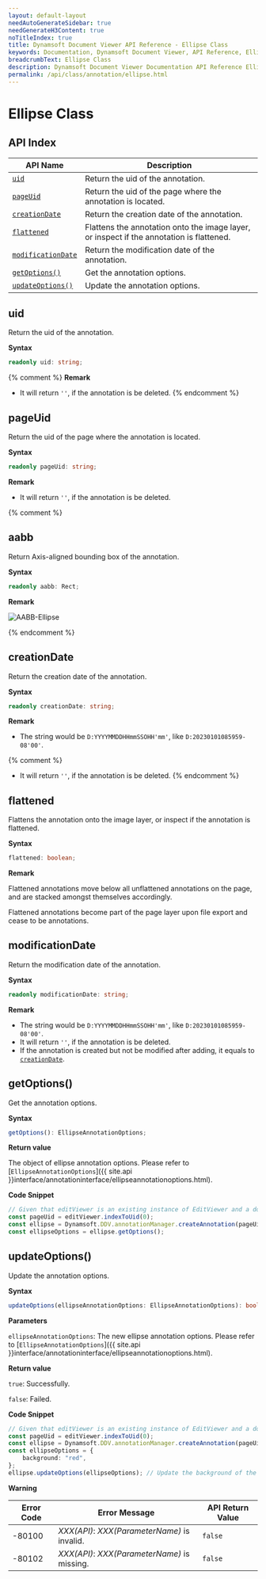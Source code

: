 ```yaml
---
layout: default-layout
needAutoGenerateSidebar: true
needGenerateH3Content: true
noTitleIndex: true
title: Dynamsoft Document Viewer API Reference - Ellipse Class
keywords: Documentation, Dynamsoft Document Viewer, API Reference, Ellipse Class
breadcrumbText: Ellipse Class
description: Dynamsoft Document Viewer Documentation API Reference Ellipse Class Page
permalink: /api/class/annotation/ellipse.html
---
```


# Ellipse Class


## API Index

| API Name                                | Description                                                                                 |
| --------------------------------------- | ------------------------------------------------------------------------------------------- |
| [`uid`](#uid)                           | Return the uid of the annotation.                                                           |
| [`pageUid`](#pageuid)                   | Return the uid of the page where the annotation is located.                                 |
| [`creationDate`](#creationdate)         | Return the creation date of the annotation.                                                 |
| [`flattened`](#flattened)               | Flattens the annotation onto the image layer, or inspect if the annotation is flattened. |
| [`modificationDate`](#modificationdate) | Return the modification date of the annotation.                                             |
| [`getOptions()`](#getoptions)           | Get the annotation options.                                                                 |
| [`updateOptions()`](#updateoptions)     | Update the annotation options.                                                              |

## uid

Return the uid of the annotation.

**Syntax**

```typescript
readonly uid: string;
```

{% comment %}
**Remark**

- It will return `''`, if the annotation is be deleted. 
{% endcomment %}

## pageUid

Return the uid of the page where the annotation is located.

**Syntax**

```typescript
readonly pageUid: string;
```

**Remark**

- It will return `''`, if the annotation is be deleted. 

{% comment %}
## aabb

Return Axis-aligned bounding box of the annotation.

**Syntax**

```typescript
readonly aabb: Rect;
```

**Remark**

![AABB-Ellipse](/assets/imgs/aabbellipse.png)

{% endcomment %}

## creationDate

Return the creation date of the annotation.

**Syntax**

```typescript
readonly creationDate: string;
```

**Remark**

- The string would be `D:YYYYMMDDHHmmSSOHH'mm'`, like `D:20230101085959-08'00'`.

{% comment %}
- It will return `''`, if the annotation is be deleted. 
{% endcomment %}

## flattened

Flattens the annotation onto the image layer, or inspect if the annotation is flattened.

**Syntax**

```typescript
flattened: boolean;
```

**Remark**

Flattened annotations move below all unflattened annotations on the page, and are stacked amongst themselves accordingly.

Flattened annotations become part of the page layer upon file export and cease to be annotations.

## modificationDate

Return the modification date of the annotation.

**Syntax**

```typescript
readonly modificationDate: string;
```

**Remark**

- The string would be `D:YYYYMMDDHHmmSSOHH'mm'`, like `D:20230101085959-08'00'`.
- It will return `''`, if the annotation is be deleted.
- If the annotation is created but not be modified after adding, it equals to [`creationDate`](#creationdate). 

## getOptions()

Get the annotation options.

**Syntax**

```typescript
getOptions(): EllipseAnnotationOptions;
```

**Return value**

The object of ellipse annotation options. Please refer to [`EllipseAnnotationOptions`]({{ site.api }}interface/annotationinterface/ellipseannotationoptions.html).

**Code Snippet**

```typescript
// Given that editViewer is an existing instance of EditViewer and a document is currently open.
const pageUid = editViewer.indexToUid(0);
const ellipse = Dynamsoft.DDV.annotationManager.createAnnotation(pageUid, "ellipse"); // Create a default Ellipse annotation instance.
const ellipseOptions = ellipse.getOptions();
```

## updateOptions() 

Update the annotation options.

**Syntax**

```typescript
updateOptions(ellipseAnnotationOptions: EllipseAnnotationOptions): boolean;
```

**Parameters**

`ellipseAnnotationOptions`: The new ellipse annotation options. Please refer to [`EllipseAnnotationOptions`]({{ site.api }}interface/annotationinterface/ellipseannotationoptions.html).

**Return value**

`true`: Successfully.

`false`: Failed.

**Code Snippet**

```typescript
// Given that editViewer is an existing instance of EditViewer and a document is currently open.
const pageUid = editViewer.indexToUid(0);
const ellipse = Dynamsoft.DDV.annotationManager.createAnnotation(pageUid, "ellipse"); // Create a default Ellipse annotation instance.
const ellipseOptions = {
    background: "red",
};
ellipse.updateOptions(ellipseOptions); // Update the background of the ellipse to red.
```

**Warning**

 Error Code  | Error Message                                        | API Return Value
--------|-----------------------------------------------------|----------------------
 -80100 | *XXX(API)*: *XXX(ParameterName)* is invalid.   | `false`
 -80102 | *XXX(API)*: *XXX(ParameterName)* is missing.  | `false`
